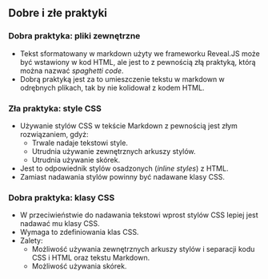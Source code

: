 ## Dobre i złe praktyki


### Dobra praktyka: pliki zewnętrzne
* Tekst sformatowany w markdown użyty we frameworku Reveal.JS może być wstawiony w kod HTML, ale jest to z pewnością złą praktyką, którą można nazwać _spaghetti code_.
* Dobrą praktyką jest za to umieszczenie tekstu w markdown w odrębnych plikach, tak by nie kolidował z kodem HTML.


### Zła praktyka: style CSS
* Używanie stylów CSS w tekście Markdown z pewnością jest złym rozwiązaniem, gdyż:
    * Trwale nadaje tekstowi style.
    * Utrudnia używanie zewnętrznych arkuszy stylów.
    * Utrudnia używanie skórek.
* Jest to odpowiednik stylów osadzonych (_inline styles_) z HTML.
* Zamiast nadawania stylów powinny być nadawane klasy CSS.


### Dobra praktyka: klasy CSS
* W przeciwieństwie do nadawania tekstowi wprost stylów CSS lepiej jest nadawać mu klasy CSS.
* Wymaga to zdefiniowania klas CSS.
* Zalety:
    * Możliwość używania zewnętrznych arkuszy stylów i separacji kodu CSS i HTML oraz tekstu Markdown.
    * Możliwość używania skórek.
